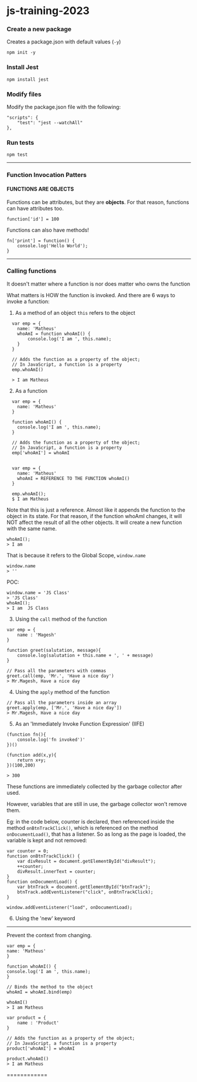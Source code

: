 # js-training-2023

### Create a new package

Creates a package.json with default values (`-y`)

```
npm init -y
```

### Install Jest

```
npm install jest
```

### Modify files

Modify the package.json file with the following:

```
"scripts": {
    "test": "jest --watchAll"
},

```

### Run tests

```
npm test
```

---

### Function Invocation Patters

#### FUNCTIONS ARE OBJECTS

Functions can be attributes, but they are <strong>objects</strong>. For that reason, functions can have attributes too.

```
function['id'] = 100
```

Functions can also have methods!

```
fn['print'] = function() {
    console.log('Hello World');
}
```

---

### Calling functions

It doesn't matter where a function is
nor does matter who owns the function

What matters is HOW the function is invoked. And there are 6 ways to invoke a function:

1. As a method of an object
   `this` refers to the object

```
  var emp = {
    name: 'Matheus'
    whoAmI = function whoAmI() {
        console.log('I am ', this.name);
    }
  }

  // Adds the function as a property of the object;
  // In JavaScript, a function is a property
  emp.whoAmI()

  > I am Matheus
```

2. As a function

```
  var emp = {
    name: 'Matheus'
  }

  function whoAmI() {
    console.log('I am ', this.name);
  }

  // Adds the function as a property of the object;
  // In JavaScript, a function is a property
  emp['whoAmI'] = whoAmI


  var emp = {
    name: 'Matheus'
    whoAmI = REFERENCE TO THE FUNCTION whoAmI()
  }

  emp.whoAmI();
  $ I am Matheus
```

Note that this is just a reference. Almost like it appends the function to the object in its state.
For that reason, if the function whoAmI changes, it will NOT affect the result of all the other objects.
It will create a new function with the same name.

```
whoAmI();
> I am
```

That is because it refers to the Global Scope, `window.name`

```
window.name
> ''
```

POC:

```
window.name = 'JS Class'
> 'JS Class'
whoAmI();
> I am  JS Class
```

3. Using the `call` method of the function

```
var emp = {
    name : 'Magesh'
}

function greet(salutation, message){
    console.log(salutation + this.name + ', ' + message)
}

// Pass all the parameters with commas
greet.call(emp, 'Mr.', 'Have a nice day')
> Mr.Magesh, Have a nice day
```

4. Using the `apply` method of the function

```
// Pass all the parameters inside an array
greet.apply(emp, ['Mr.', 'Have a nice day'])
> Mr.Magesh, Have a nice day
```

5. As an 'Immediately Invoke Function Expression' (IIFE)

```
(function fn(){
    console.log('fn invoked')'
})()
```

```
(function add(x,y){
    return x+y;
})(100,200)

> 300
```

These functions are immediately collected by the garbage collector after used.

However, variables that are still in use, the garbage collector won't remove them.

Eg: in the code below, counter is declared, then referenced inside the method `onBtnTrackClick()`, which is referenced on the method `onDocumentLoad()`, that has a listener.
So as long as the page is loaded, the variable is kept and not removed:

```
var counter = 0;
function onBtnTrackClick() {
    var divResult = document.getElementById("divResult");
    ++counter;
    divResult.innerText = counter;
}
function onDocumentLoad() {
    var btnTrack = document.getElementById("btnTrack");
    btnTrack.addEventListener("click", onBtnTrackClick);
}

window.addEventListener("load", onDocumentLoad);

```

6. Using the 'new' keyword

---

Prevent the context from changing.

```
var emp = {
name: 'Matheus'
}

function whoAmI() {
console.log('I am ', this.name);
}

// Binds the method to the object
whoAmI = whoAmI.bind(emp)

whoAmI()
> I am Matheus

var product = {
    name : 'Product'
}

// Adds the function as a property of the object;
// In JavaScript, a function is a property
product['whoAmI'] = whoAmI

product.whoAmI()
> I am Matheus
```

============
